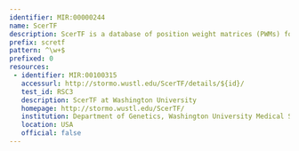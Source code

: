 ```yaml
---
identifier: MIR:00000244
name: ScerTF
description: ScerTF is a database of position weight matrices (PWMs) for transcription factors in Saccharomyces species. It identifies a single matrix for each TF that best predicts in vivo data, providing metrics related to the performance of that matrix in accurately representing the DNA binding specificity of the annotated transcription factor.
prefix: scretf
pattern: ^\w+$
prefixed: 0
resources:
 - identifier: MIR:00100315
   accessurl: http://stormo.wustl.edu/ScerTF/details/${id}/
   test_id: RSC3
   description: ScerTF at Washington University
   homepage: http://stormo.wustl.edu/ScerTF/
   institution: Department of Genetics, Washington University Medical School, St Louis, Missouri
   location: USA
   official: false
---
```

